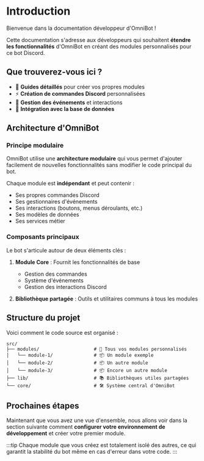 # Introduction

Bienvenue dans la documentation développeur d'OmniBot ! 

Cette documentation s'adresse aux développeurs qui souhaitent **étendre les fonctionnalités** d'OmniBot en créant des modules personnalisés pour ce bot Discord.

## Que trouverez-vous ici ?

- 📖 **Guides détaillés** pour créer vos propres modules
- ⚡ **Création de commandes Discord** personnalisées
- 🎯 **Gestion des événements** et interactions
- 💾 **Intégration avec la base de données**

## Architecture d'OmniBot

### Principe modulaire

OmniBot utilise une **architecture modulaire** qui vous permet d'ajouter facilement de nouvelles fonctionnalités sans modifier le code principal du bot. 

Chaque module est **indépendant** et peut contenir :
- Ses propres commandes Discord
- Ses gestionnaires d'événements
- Ses interactions (boutons, menus déroulants, etc.)
- Ses modèles de données
- Ses services métier

### Composants principaux

Le bot s'articule autour de deux éléments clés :

1. **Module Core** : Fournit les fonctionnalités de base
   - Gestion des commandes
   - Système d'événements
   - Gestion des interactions Discord

2. **Bibliothèque partagée** : Outils et utilitaires communs à tous les modules

## Structure du projet

Voici comment le code source est organisé :

```
src/
├── modules/                    # 📁 Tous vos modules personnalisés
│   └── module-1/               # 📦 Un module exemple
│   └── module-2/               # 📦 Un autre module
│   └── module-3/               # 📦 Encore un autre module
├── lib/                        # 📚 Bibliothèques utiles partagées
└── core/                       # 🛠️ Système central d'OmniBot
```

## Prochaines étapes

Maintenant que vous avez une vue d'ensemble, nous allons voir dans la section suivante comment **configurer votre environnement de développement** et créer votre premier module.

:::tip
Chaque module que vous créez est totalement isolé des autres, ce qui garantit la stabilité du bot même en cas d'erreur dans votre code.
:::